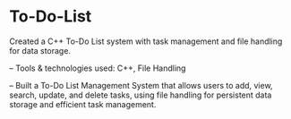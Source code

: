 # To-Do-List

 Created a C++ To-Do List system with task management and file handling for data storage.

 – Tools &amp; technologies used: C++, File Handling
 
 – Built a To-Do List Management System that allows users to add, view, search, update, and delete tasks, using file  handling for persistent data storage and efficient task management.

